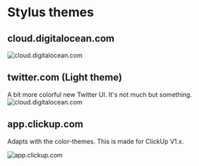 # Stylus themes


## cloud.digitalocean.com

![cloud.digitalocean.com](https://gitlab.com/renegadevi/stylus-themes/raw/master/cloud.digitalocean.com.png)


## twitter.com (Light theme)

A bit more colorful new Twitter UI. It's not much but something.
![cloud.digitalocean.com](https://gitlab.com/renegadevi/stylus-themes/raw/master/twitter.com.png)


## app.clickup.com

Adapts with the color-themes. This is made for ClickUp V1.x. 

![app.clickup.com](https://gitlab.com/renegadevi/stylus-themes/raw/master/app.clickup.com.png)

